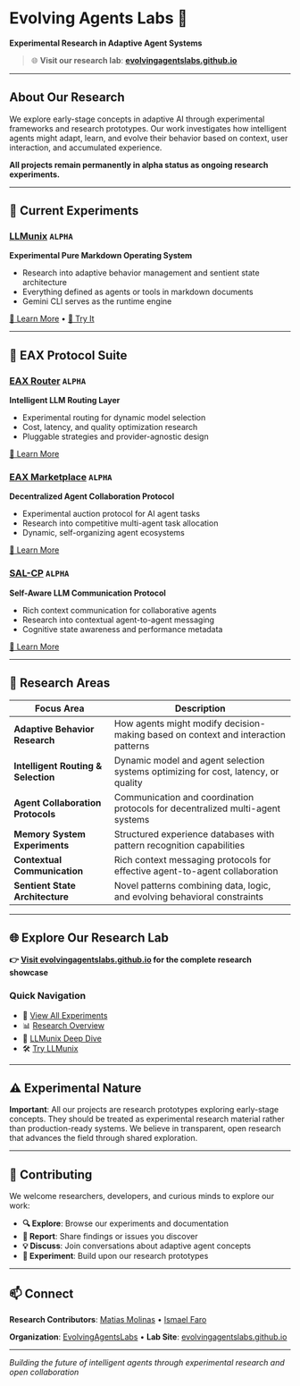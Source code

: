 # Evolving Agents Labs 🧪

**Experimental Research in Adaptive Agent Systems**

> 🌐 **Visit our research lab**: [**evolvingagentslabs.github.io**](https://evolvingagentslabs.github.io)

---

## About Our Research

We explore early-stage concepts in adaptive AI through experimental frameworks and research prototypes. Our work investigates how intelligent agents might adapt, learn, and evolve their behavior based on context, user interaction, and accumulated experience.

**All projects remain permanently in alpha status as ongoing research experiments.**

---

## 🧪 Current Experiments

### [LLMunix](https://github.com/EvolvingAgentsLabs/llmunix) `ALPHA`
**Experimental Pure Markdown Operating System**
- Research into adaptive behavior management and sentient state architecture
- Everything defined as agents or tools in markdown documents
- Gemini CLI serves as the runtime engine

[📖 Learn More](https://evolvingagentslabs.github.io/experiments/llmunix.html) • [🚀 Try It](https://github.com/EvolvingAgentsLabs/llmunix#quick-start)

---

## 🔬 EAX Protocol Suite

### [EAX Router](https://github.com/EvolvingAgentsLabs/eax-router) `ALPHA`
**Intelligent LLM Routing Layer**
- Experimental routing for dynamic model selection
- Cost, latency, and quality optimization research
- Pluggable strategies and provider-agnostic design

[📖 Learn More](https://evolvingagentslabs.github.io/experiments/eax-router.html)

### [EAX Marketplace](https://github.com/EvolvingAgentsLabs/eax-marketplace) `ALPHA`
**Decentralized Agent Collaboration Protocol**
- Experimental auction protocol for AI agent tasks
- Research into competitive multi-agent task allocation
- Dynamic, self-organizing agent ecosystems

[📖 Learn More](https://evolvingagentslabs.github.io/experiments/eax-marketplace.html)

### [SAL-CP](https://github.com/EvolvingAgentsLabs/sal-cp) `ALPHA`
**Self-Aware LLM Communication Protocol**
- Rich context communication for collaborative agents
- Research into contextual agent-to-agent messaging
- Cognitive state awareness and performance metadata

[📖 Learn More](https://evolvingagentslabs.github.io/experiments/sal-cp.html)

---

## 🔬 Research Areas

| Focus Area | Description |
|------------|-------------|
| **Adaptive Behavior Research** | How agents might modify decision-making based on context and interaction patterns |
| **Intelligent Routing & Selection** | Dynamic model and agent selection systems optimizing for cost, latency, or quality |
| **Agent Collaboration Protocols** | Communication and coordination protocols for decentralized multi-agent systems |
| **Memory System Experiments** | Structured experience databases with pattern recognition capabilities |
| **Contextual Communication** | Rich context messaging protocols for effective agent-to-agent collaboration |
| **Sentient State Architecture** | Novel patterns combining data, logic, and evolving behavioral constraints |

---

## 🌐 Explore Our Research Lab

**👉 [Visit evolvingagentslabs.github.io](https://evolvingagentslabs.github.io) for the complete research showcase**

### Quick Navigation
- 🔬 [View All Experiments](https://evolvingagentslabs.github.io#experiments)
- 📊 [Research Overview](https://evolvingagentslabs.github.io#about)  
- 📖 [LLMunix Deep Dive](https://evolvingagentslabs.github.io/experiments/llmunix.html)
- 🛠️ [Try LLMunix](https://github.com/EvolvingAgentsLabs/llmunix#quick-start)

---

## ⚠️ Experimental Nature

**Important**: All our projects are research prototypes exploring early-stage concepts. They should be treated as experimental research material rather than production-ready systems. We believe in transparent, open research that advances the field through shared exploration.

---

## 🤝 Contributing

We welcome researchers, developers, and curious minds to explore our work:

- **🔍 Explore**: Browse our experiments and documentation
- **🐛 Report**: Share findings or issues you discover  
- **💡 Discuss**: Join conversations about adaptive agent concepts
- **🧪 Experiment**: Build upon our research prototypes

---

## 📫 Connect

**Research Contributors**: [Matias Molinas](https://github.com/matiasmolinas) • [Ismael Faro](https://github.com/ismaelfaro)

**Organization**: [EvolvingAgentsLabs](https://github.com/EvolvingAgentsLabs) • **Lab Site**: [evolvingagentslabs.github.io](https://evolvingagentslabs.github.io)

---

*Building the future of intelligent agents through experimental research and open collaboration*

